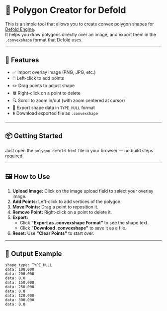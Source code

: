 # 🧩 Polygon Creator for Defold

This is a simple tool that allows you to create convex polygon shapes for [Defold Engine](https://defold.com/).  
It helps you draw polygons directly over an image, and export them in the `.convexshape` format that Defold uses.

---

## 🚀 Features

- ✅ Import overlay image (PNG, JPG, etc.)
- 🖱️ Left-click to add points
- ✏️ Drag points to adjust shape
- 🗑️ Right-click on a point to delete
- 🔍 Scroll to zoom in/out (with zoom centered at cursor)
- 💾 Export shape data in `TYPE_HULL` format
- ⬇️ Download exported file as `.convexshape`

---

## 📦 Getting Started

Just open the `polygon-defold.html` file in your browser — no build steps required.

---

## 🖼️ How to Use

1. **Upload Image:** Click on the image upload field to select your overlay image.
2. **Add Points:** Left-click to add vertices of the polygon.
3. **Move Points:** Drag a point to reposition it.
4. **Remove Point:** Right-click on a point to delete it.
5. **Export:**  
   - Click **"Export as .convexshape Format"** to see the shape text.  
   - Click **"Download .convexshape"** to save it as a file.
6. **Reset:** Use **"Clear Points"** to start over.

---

## 🔎 Output Example

```text
shape_type: TYPE_HULL
data: 100.000
data: 200.000
data: 0.0
data: 150.000
data: 250.000
data: 0.0
data: 120.000
data: 300.000
data: 0.0
